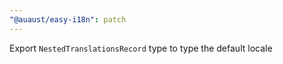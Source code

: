 ```yaml
---
"@auaust/easy-i18n": patch
---
```


Export `NestedTranslationsRecord` type to type the default locale
